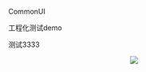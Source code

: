 CommonUI

<p>
    工程化测试demo
</p>

<p>测试3333</p>

<p align="center">
    <a href="https://github.com/voyageHu/smart-ui/actions/workflows/main.yml">
        <img src="https://github.com/voyageHu/smart-ui/actions/workflows/main.yml/badge.svg?branch=main" />
    </a>
</p>
